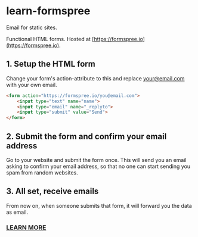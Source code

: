 # learn-formspree
Email for static sites. 

Functional HTML forms. Hosted at [https://formspree.io](https://formspree.io).

## 1. Setup the HTML form

Change your form's action-attribute to this and replace your@email.com with your own email.

```html
<form action="https://formspree.io/you@email.com">
    <input type="text" name="name">
    <input type="email" name="_replyto">
    <input type="submit" value="Send">
</form>
```

## 2. Submit the form and confirm your email address

Go to your website and submit the form once. This will send you an email asking to confirm your email address, so that no one can start sending you spam from random websites.

## 3. All set, receive emails

From now on, when someone submits that form, it will forward you the data as email.


### [LEARN MORE](https://github.com/formspree/formspree)
